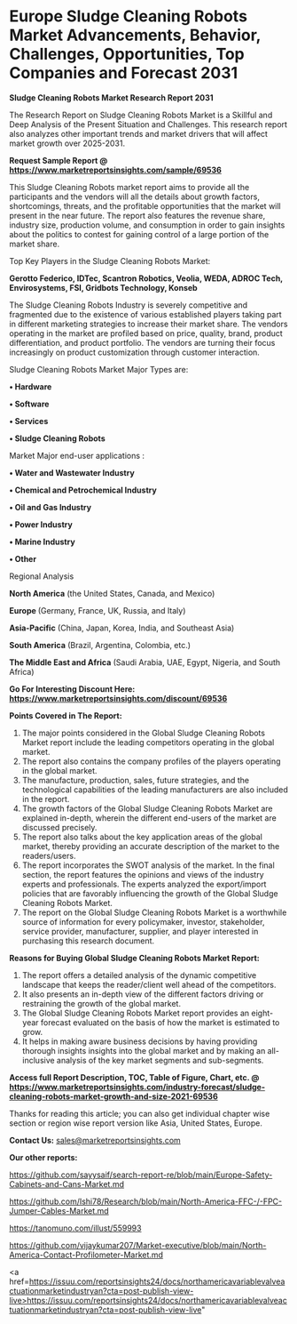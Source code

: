 # Europe Sludge Cleaning Robots Market Advancements, Behavior, Challenges, Opportunities, Top Companies and Forecast 2031

<strong>Sludge Cleaning Robots Market Research Report 2031</strong>

The Research Report on Sludge Cleaning Robots Market is a Skillful and Deep Analysis of the Present Situation and Challenges. This research report also analyzes other important trends and market drivers that will affect market growth over 2025-2031.

<strong>Request Sample Report @ <a href=https://www.marketreportsinsights.com/sample/69536>https://www.marketreportsinsights.com/sample/69536</a></strong>

This Sludge Cleaning Robots market report aims to provide all the participants and the vendors will all the details about growth factors, shortcomings, threats, and the profitable opportunities that the market will present in the near future. The report also features the revenue share, industry size, production volume, and consumption in order to gain insights about the politics to contest for gaining control of a large portion of the market share.

Top Key Players in the Sludge Cleaning Robots Market:

<strong>Gerotto Federico, IDTec, Scantron Robotics, Veolia, WEDA, ADROC Tech, Envirosystems, FSI, Gridbots Technology, Konseb</strong>

The Sludge Cleaning Robots Industry is severely competitive and fragmented due to the existence of various established players taking part in different marketing strategies to increase their market share. The vendors operating in the market are profiled based on price, quality, brand, product differentiation, and product portfolio. The vendors are turning their focus increasingly on product customization through customer interaction.

Sludge Cleaning Robots Market Major Types are:

<strong>• Hardware

• Software

• Services

• Sludge Cleaning Robots</strong>

Market Major end-user applications :

<strong>• Water and Wastewater Industry

• Chemical and Petrochemical Industry

• Oil and Gas Industry

• Power Industry

• Marine Industry

• Other</strong>

Regional Analysis

</u><strong><b>North America</b></strong> (the United States, Canada, and Mexico)

<strong><b>Europe </b></strong>(Germany, France, UK, Russia, and Italy)

<strong><b>Asia-Pacific</b></strong> (China, Japan, Korea, India, and Southeast Asia)

<strong><b>South America</b></strong> (Brazil, Argentina, Colombia, etc.)

<strong><b>The Middle East and Africa</b></strong> (Saudi Arabia, UAE, Egypt, Nigeria, and South Africa)

<strong>Go For Interesting Discount Here: <a href=https://www.marketreportsinsights.com/discount/69536>https://www.marketreportsinsights.com/discount/69536</a></strong>

<strong>Points Covered in The Report:</strong>
<ol>
  <li>The major points considered in the Global Sludge Cleaning Robots Market report include the leading competitors operating in the global market.</li>
  <li>The report also contains the company profiles of the players operating in the global market.</li>
  <li>The manufacture, production, sales, future strategies, and the technological capabilities of the leading manufacturers are also included in the report.</li>
  <li>The growth factors of the Global Sludge Cleaning Robots Market are explained in-depth, wherein the different end-users of the market are discussed precisely.</li>
  <li>The report also talks about the key application areas of the global market, thereby providing an accurate description of the market to the readers/users.</li>
  <li>The report incorporates the SWOT analysis of the market. In the final section, the report features the opinions and views of the industry experts and professionals. The experts analyzed the export/import policies that are favorably influencing the growth of the Global Sludge Cleaning Robots Market.</li>
  <li>The report on the Global Sludge Cleaning Robots Market is a worthwhile source of information for every policymaker, investor, stakeholder, service provider, manufacturer, supplier, and player interested in purchasing this research document.</li>
</ol>
<strong>Reasons for Buying Global Sludge Cleaning Robots Market Report:</strong>

<ol>
  <li>The report offers a detailed analysis of the dynamic competitive landscape that keeps the reader/client well ahead of the competitors.</li>
  <li>It also presents an in-depth view of the different factors driving or restraining the growth of the global market.</li>
  <li>The Global Sludge Cleaning Robots Market report provides an eight-year forecast evaluated on the basis of how the market is estimated to grow.</li>
  <li>It helps in making aware business decisions by having providing thorough insights insights into the global market and by making an all-inclusive analysis of the key market segments and sub-segments.</li>
</ol>
<strong>Access full Report Description, TOC, Table of Figure, Chart, etc. @ <a href=https://www.marketreportsinsights.com/industry-forecast/sludge-cleaning-robots-market-growth-and-size-2021-69536>https://www.marketreportsinsights.com/industry-forecast/sludge-cleaning-robots-market-growth-and-size-2021-69536</a></strong>


Thanks for reading this article; you can also get individual chapter wise section or region wise report version like Asia, United States, Europe.

<strong>Contact Us:</strong>
sales@marketreportsinsights.com

<strong>Our other reports:</strong>

<a href=https://github.com/sayysaif/search-report-re/blob/main/Europe-Safety-Cabinets-and-Cans-Market.md>https://github.com/sayysaif/search-report-re/blob/main/Europe-Safety-Cabinets-and-Cans-Market.md</a>

<a href=https://github.com/Ishi78/Research/blob/main/North-America-FFC-/-FPC-Jumper-Cables-Market.md>https://github.com/Ishi78/Research/blob/main/North-America-FFC-/-FPC-Jumper-Cables-Market.md</a>

<a href=https://tanomuno.com/illust/559993>https://tanomuno.com/illust/559993</a>

<a href=https://github.com/vijaykumar207/Market-executive/blob/main/North-America-Contact-Profilometer-Market.md>https://github.com/vijaykumar207/Market-executive/blob/main/North-America-Contact-Profilometer-Market.md</a>

<a href=https://issuu.com/reportsinsights24/docs/northamericavariablevalveactuationmarketindustryan?cta=post-publish-view-live>https://issuu.com/reportsinsights24/docs/northamericavariablevalveactuationmarketindustryan?cta=post-publish-view-live</a>"
